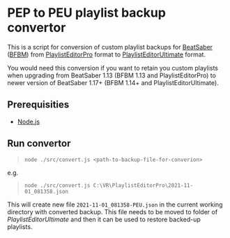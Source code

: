 ﻿# PEP to PEU playlist backup convertor
This is a script for conversion of custom playlist backups for [BeatSaber](https://beatsaber.com/) ([BFBM](https://bmbf.dev/)) from [PlaylistEditorPro](https://playlisteditorpro.com/) format to [PlaylistEditorUltimate](https://playlisteditorultimate.com/) format.

You would need this conversion if you want to retain you custom playlists when upgrading from BeatSaber 1.13 (BFBM 1.13 and PlaylistEditorPro) to newer version of BeatSaber 1.17+ (BFBM 1.14+ and PlaylistEditorUltimate).

## Prerequisities
* [Node.js](https://nodejs.org/)

## Run convertor

> `node ./src/convert.js <path-to-backup-file-for-converion>`

e.g.
> `node ./src/convert.js C:\VR\PlaylistEditorPro\2021-11-01_081358.json`

This will create new file `2021-11-01_081358-PEU.json` in the current working directory with converted backup. This file needs to be moved to folder of _PlaylistEditorUltimate_ and then it can be used to restore backed-up playlists.